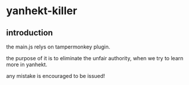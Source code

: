 # yanhekt-killer

## introduction

the main.js relys on tampermonkey plugin.

the purpose of it is to eliminate the unfair authority, when we try to learn more in yanhekt.

any mistake is encouraged to be issued!
